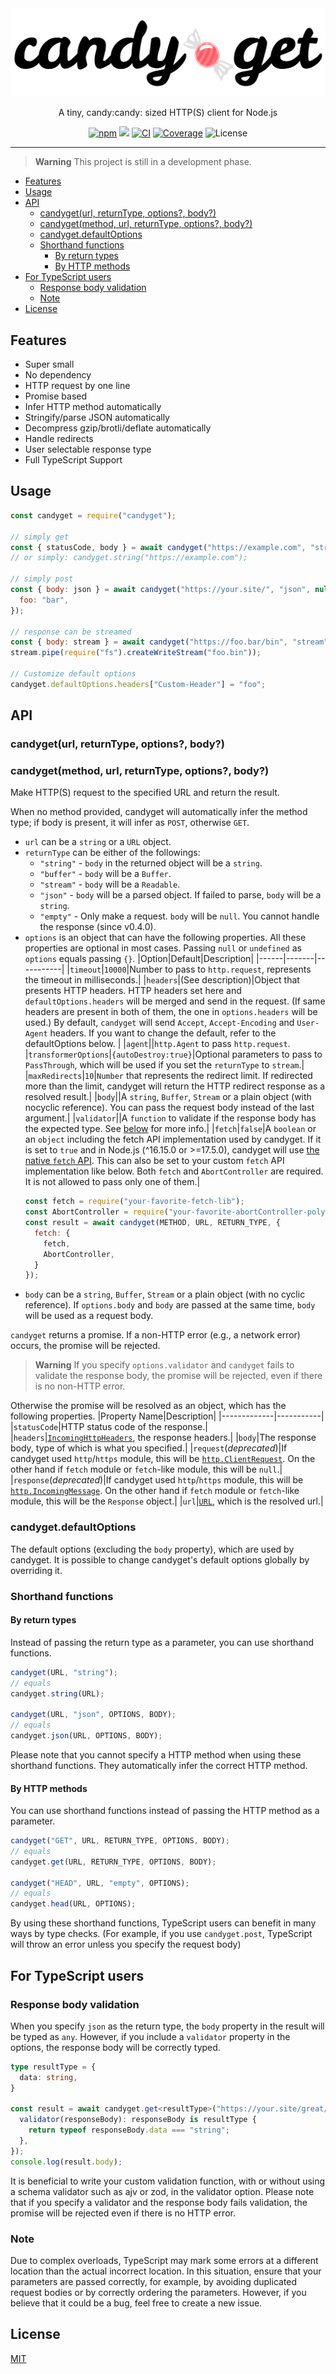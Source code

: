 <div align="center">
  <img src="assets/candyget_logo.svg" alt="CandyGet">
  <br>
  <p>A tiny, candy:candy: sized HTTP(S) client for Node.js</p>
  <a href="https://www.npmjs.com/package/candyget"><img src="https://img.shields.io/npm/v/candyget" alt="npm"></a>
  <a href="https://packagephobia.com/result?p=candyget"><img src="https://badgen.net/packagephobia/install/candyget"></a>
  <a href="https://github.com/mtripg6666tdr/candyget/actions/workflows/ci.yml"><img src="https://github.com/mtripg6666tdr/candyget/actions/workflows/ci.yml/badge.svg" alt="CI"></a>
  <a href="https://app.codecov.io/github/mtripg6666tdr/candyget"><img alt="Coverage" src="https://img.shields.io/codecov/c/github/mtripg6666tdr/candyget"></a>
  <img alt="License" src="https://img.shields.io/npm/l/candyget">
</div>

---

> **Warning**
> This project is still in a development phase.

- [Features](#features)
- [Usage](#usage)
- [API](#api)
  - [candyget(url, returnType, options?, body?)](#candygeturl-returntype-options-body)
  - [candyget(method, url, returnType, options?, body?)](#candygetmethod-url-returntype-options-body)
  - [candyget.defaultOptions](#candygetdefaultoptions)
  - [Shorthand functions](#shorthand-functions)
    - [By return types](#by-return-types)
    - [By HTTP methods](#by-http-methods)
- [For TypeScript users](#for-typescript-users)
  - [Response body validation](#response-body-validation)
  - [Note](#note)
- [License](#license)

## Features

- Super small
- No dependency
- HTTP request by one line
- Promise based
- Infer HTTP method automatically
- Stringify/parse JSON automatically
- Decompress gzip/brotli/deflate automatically
- Handle redirects
- User selectable response type
- Full TypeScript Support

## Usage
```js
const candyget = require("candyget");

// simply get 
const { statusCode, body } = await candyget("https://example.com", "string");
// or simply: candyget.string("https://example.com");

// simply post
const { body: json } = await candyget("https://your.site/", "json", null, {
  foo: "bar",
});

// response can be streamed
const { body: stream } = await candyget("https://foo.bar/bin", "stream");
stream.pipe(require("fs").createWriteStream("foo.bin"));

// Customize default options
candyget.defaultOptions.headers["Custom-Header"] = "foo";
```

## API
### candyget(url, returnType, options?, body?)
### candyget(method, url, returnType, options?, body?)
Make HTTP(S) request to the specified URL and return the result.

When no method provided, candyget will automatically infer the method type; if body is present, it will infer as `POST`, otherwise `GET`.
* `url` can be a `string` or a `URL` object.
* `returnType` can be either of the followings:
  * `"string"` - `body` in the returned object will be a `string`.
  * `"buffer"` - `body` will be a `Buffer`.
  * `"stream"` - `body` will be a `Readable`.
  * `"json"` - `body` will be a parsed object. If failed to parse, `body` will be a `string`.
  * `"empty"` - Only make a request. `body` will be `null`. You cannot handle the response (since v0.4.0).
* `options` is an object that can have the following properties. All these properties are optional in most cases. Passing `null` or `undefined` as `options` equals passing `{}`.
  |Option|Default|Description|
  |------|-------|-----------|
  |`timeout`|`10000`|Number to pass to `http.request`, represents the timeout in milliseconds.|
  |`headers`|(See description)|Object that presents HTTP headers. HTTP headers set here and `defaultOptions.headers` will be merged and send in the request. (If same headers are present in both of them, the one in `options.headers` will be used.) By default, `candyget` will send `Accept`, `Accept-Encoding` and `User-Agent` headers. If you want to change the default, refer to the defaultOptions below. |
  |`agent`||`http.Agent` to pass `http.request`.
  |`transformerOptions`|`{autoDestroy:true}`|Optional parameters to pass to `PassThrough`, which will be used if you set the `returnType` to `stream`.|
  |`maxRedirects`|`10`|`Number` that represents the redirect limit. If redirected more than the limit, candyget will return the HTTP redirect response as a resolved result.|
  |`body`||A `string`, `Buffer`, `Stream` or a plain object (with nocyclic reference). You can pass the request body instead of the last argument.|
  |`validator`||A `function` to validate if the response body has the expected type. See [below](#response-body-validation) for more info.|
  |`fetch`|`false`|A `boolean` or an `object` including the fetch API implementation used by candyget. If it is set to `true` and in Node.js (^16.15.0 or >=17.5.0), candyget will use [the native `fetch` API](https://nodejs.org/dist/latest-v18.x/docs/api/globals.html#fetch). This can also be set to your custom `fetch` API implementation like below. Both `fetch` and `AbortController` are required. It is not allowed to pass only one of them.|
    ```js
    const fetch = require("your-favorite-fetch-lib");
    const AbortController = require("your-favorite-abortController-polyfill");
    const result = await candyget(METHOD, URL, RETURN_TYPE, {
      fetch: {
        fetch,
        AbortController,
      }
    });
    ```
* `body` can be a `string`, `Buffer`, `Stream` or a plain object (with no cyclic reference). If `options.body` and `body` are passed at the same time, `body` will be used as a request body.

`candyget` returns a promise.
If a non-HTTP error (e.g., a network error) occurs, the promise will be rejected.

> **Warning**
> If you specify `options.validator` and `candyget` fails to validate the response body, the promise will be rejected, even if there is no non-HTTP error.

Otherwise the promise will be resolved as an object, which has the following properties.
  |Property Name|Description|
  |-------------|-----------|
  |`statusCode`|HTTP status code of the response.|
  |`headers`|[`IncomingHttpHeaders`](https://microsoft.github.io/PowerBI-JavaScript/interfaces/_node_modules__types_node_http_d_._http_.incominghttpheaders.html), the response headers.|
  |`body`|The response body, type of which is what you specified.|
  |`request`(*deprecated*)|If candyget used `http`/`https` module, this will be [`http.ClientRequest`](https://nodejs.org/api/http.html#class-httpclientrequest). On the other hand if `fetch` module or `fetch`-like module, this will be `null`.|
  |`response`(*deprecated*)|If candyget used `http`/`https` module, this will be [`http.IncomingMessage`](https://nodejs.org/api/http.html#class-httpincomingmessage). On the other hand if `fetch` module or `fetch`-like module, this will be the `Response` object.|
  |`url`|[`URL`](https://developer.mozilla.org/docs/Web/API/URL), which is the resolved url.|

### candyget.defaultOptions

The default options (excluding the `body` property), which are used by candyget.
It is possible to change candyget's default options globally by overriding it.

### Shorthand functions

#### By return types

Instead of passing the return type as a parameter, you can use shorthand functions.
```js
candyget(URL, "string");
// equals
candyget.string(URL);

candyget(URL, "json", OPTIONS, BODY);
// equals
candyget.json(URL, OPTIONS, BODY);
```
Please note that you cannot specify a HTTP method when using these shorthand functions. They automatically infer the correct HTTP method.

#### By HTTP methods

You can use shorthand functions instead of passing the HTTP method as a parameter.
```js
candyget("GET", URL, RETURN_TYPE, OPTIONS, BODY);
// equals
candyget.get(URL, RETURN_TYPE, OPTIONS, BODY);

candyget("HEAD", URL, "empty", OPTIONS);
// equals
candyget.head(URL, OPTIONS);
```
By using these shorthand functions, TypeScript users can benefit in many ways by type checks. (For example, if you use `candyget.post`, TypeScript will throw an error unless you specify the request body)

## For TypeScript users
### Response body validation

When you specify `json` as the return type, the `body` property in the result will be typed as `any`. However, if you include a `validator` property in the options, the response body will be correctly typed.

```ts
type resultType = {
  data: string,
}

const result = await candyget.get<resultType>("https://your.site/great/content", "json", {
  validator(responseBody): responseBody is resultType {
    return typeof responseBody.data === "string";
  },
});
console.log(result.body);
```

It is beneficial to write your custom validation function, with or without using a schema validator such as ajv or zod, in the validator option. 
Please note that if you specify a validator and the response body fails validation, the promise will be rejected even if there is no HTTP error.

### Note
Due to complex overloads, TypeScript may mark some errors at a different location than the actual incorrect location. In this situation, ensure that your parameters are passed correctly, for example, by avoiding duplicated request bodies or by correctly ordering the parameters. However, if you believe that it could be a bug, feel free to create a new issue.

## License
[MIT](LICENSE)
